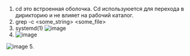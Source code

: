 
1. cd это встроенная оболочка. Cd используюется для перехода в дирикторию и не влияет на рабочий каталог.
2. grep -c <some_string> <some_file> 
3. systemd(1) ![image](https://user-images.githubusercontent.com/95320903/150128448-0e594ed5-eae0-41ea-af4e-2ea152f947a6.png)
4. ![image](https://user-images.githubusercontent.com/95320903/150135887-eaa43518-c90b-410d-91c8-121fe66a7554.png) 

 ![image](https://user-images.githubusercontent.com/95320903/150135982-a699f8a6-1baa-4b16-b6ee-68de31ebe8c6.png)
5.
